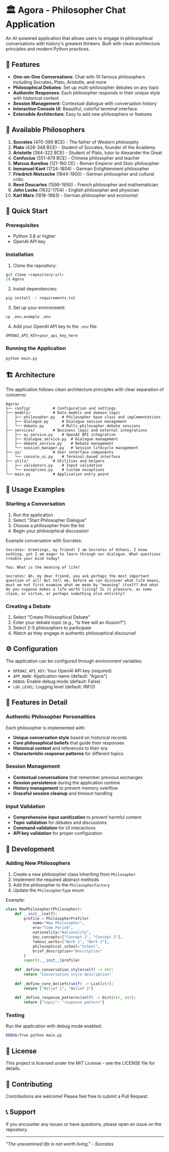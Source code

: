 # 🏛️ Agora - Philosopher Chat Application

An AI-powered application that allows users to engage in philosophical conversations with history's greatest thinkers. Built with clean architecture principles and modern Python practices.

## 🌟 Features

- **One-on-One Conversations**: Chat with 10 famous philosophers including Socrates, Plato, Aristotle, and more
- **Philosophical Debates**: Set up multi-philosopher debates on any topic
- **Authentic Responses**: Each philosopher responds in their unique style with historical context
- **Session Management**: Contextual dialogue with conversation history
- **Interactive Console UI**: Beautiful, colorful terminal interface
- **Extensible Architecture**: Easy to add new philosophers or features

## 🧠 Available Philosophers

1. **Socrates** (470-399 BCE) - The father of Western philosophy
2. **Plato** (428-348 BCE) - Student of Socrates, founder of the Academy
3. **Aristotle** (384-322 BCE) - Student of Plato, tutor to Alexander the Great
4. **Confucius** (551-479 BCE) - Chinese philosopher and teacher
5. **Marcus Aurelius** (121-180 CE) - Roman Emperor and Stoic philosopher
6. **Immanuel Kant** (1724-1804) - German Enlightenment philosopher
7. **Friedrich Nietzsche** (1844-1900) - German philosopher and cultural critic
8. **René Descartes** (1596-1650) - French philosopher and mathematician
9. **John Locke** (1632-1704) - English philosopher and physician
10. **Karl Marx** (1818-1883) - German philosopher and economist

## 🚀 Quick Start

### Prerequisites

- Python 3.8 or higher
- OpenAI API key

### Installation

1. Clone the repository:
```bash
git clone <repository-url>
cd Agora
```

2. Install dependencies:
```bash
pip install -r requirements.txt
```

3. Set up your environment:
```bash
cp .env.example .env
```

4. Add your OpenAI API key to the `.env` file:
```
OPENAI_API_KEY=your_api_key_here
```

### Running the Application

```bash
python main.py
```

## 🏗️ Architecture

The application follows clean architecture principles with clear separation of concerns:

```
Agora/
├── config/          # Configuration and settings
├── models/          # Data models and domain logic
│   ├── philosopher.py   # Philosopher base class and implementations
│   ├── dialogue.py      # Dialogue session management
│   └── debate.py        # Multi-philosopher debate sessions
├── services/        # Business logic and external integrations
│   ├── ai_service.py    # OpenAI API integration
│   ├── dialogue_service.py  # Dialogue management
│   ├── debate_service.py    # Debate management
│   └── session_manager.py   # Session lifecycle management
├── ui/              # User interface components
│   └── console_ui.py    # Terminal-based interface
├── utils/           # Utilities and helpers
│   ├── validators.py    # Input validation
│   └── exceptions.py    # Custom exceptions
└── main.py          # Application entry point
```

## 💬 Usage Examples

### Starting a Conversation

1. Run the application
2. Select "Start Philosopher Dialogue"
3. Choose a philosopher from the list
4. Begin your philosophical discussion!

Example conversation with Socrates:
```
Socrates: Greetings, my friend! I am Socrates of Athens. I know nothing, yet I am eager to learn through our dialogue. What questions trouble your mind today?

You: What is the meaning of life?

Socrates: Ah, my dear friend, you ask perhaps the most important question of all! But tell me, before we can discover what life means, must we not first examine what we mean by "meaning" itself? And what do you suppose makes a life worth living? Is it pleasure, as some claim, or virtue, or perhaps something else entirely?
```

### Creating a Debate

1. Select "Create Philosophical Debate"
2. Enter your debate topic (e.g., "Is free will an illusion?")
3. Select 2-5 philosophers to participate
4. Watch as they engage in authentic philosophical discourse!

## ⚙️ Configuration

The application can be configured through environment variables:

- `OPENAI_API_KEY`: Your OpenAI API key (required)
- `APP_NAME`: Application name (default: "Agora")
- `DEBUG`: Enable debug mode (default: False)
- `LOG_LEVEL`: Logging level (default: INFO)

## 🎨 Features in Detail

### Authentic Philosopher Personalities

Each philosopher is implemented with:
- **Unique conversation style** based on historical records
- **Core philosophical beliefs** that guide their responses
- **Historical context** and references to their era
- **Characteristic response patterns** for different topics

### Session Management

- **Contextual conversations** that remember previous exchanges
- **Session persistence** during the application runtime
- **History management** to prevent memory overflow
- **Graceful session cleanup** and timeout handling

### Input Validation

- **Comprehensive input sanitization** to prevent harmful content
- **Topic validation** for debates and discussions
- **Command validation** for UI interactions
- **API key validation** for proper configuration

## 🔧 Development

### Adding New Philosophers

1. Create a new philosopher class inheriting from `Philosopher`
2. Implement the required abstract methods
3. Add the philosopher to the `PhilosopherFactory`
4. Update the `PhilosopherType` enum

Example:
```python
class NewPhilosopher(Philosopher):
    def __init__(self):
        profile = PhilosopherProfile(
            name="New Philosopher",
            era="Time Period",
            nationality="Nationality",
            key_concepts=["Concept 1", "Concept 2"],
            famous_works=["Work 1", "Work 2"],
            philosophical_school="School",
            brief_description="Description"
        )
        super().__init__(profile)
    
    def _define_conversation_style(self) -> str:
        return "Conversation style description"
    
    def _define_core_beliefs(self) -> List[str]:
        return ["Belief 1", "Belief 2"]
    
    def _define_response_patterns(self) -> Dict[str, str]:
        return {"topic": "response pattern"}
```

### Testing

Run the application with debug mode enabled:
```bash
DEBUG=True python main.py
```

## 📝 License

This project is licensed under the MIT License - see the LICENSE file for details.

## 🤝 Contributing

Contributions are welcome! Please feel free to submit a Pull Request.

## 📞 Support

If you encounter any issues or have questions, please open an issue on the repository.

---

*"The unexamined life is not worth living." - Socrates*
